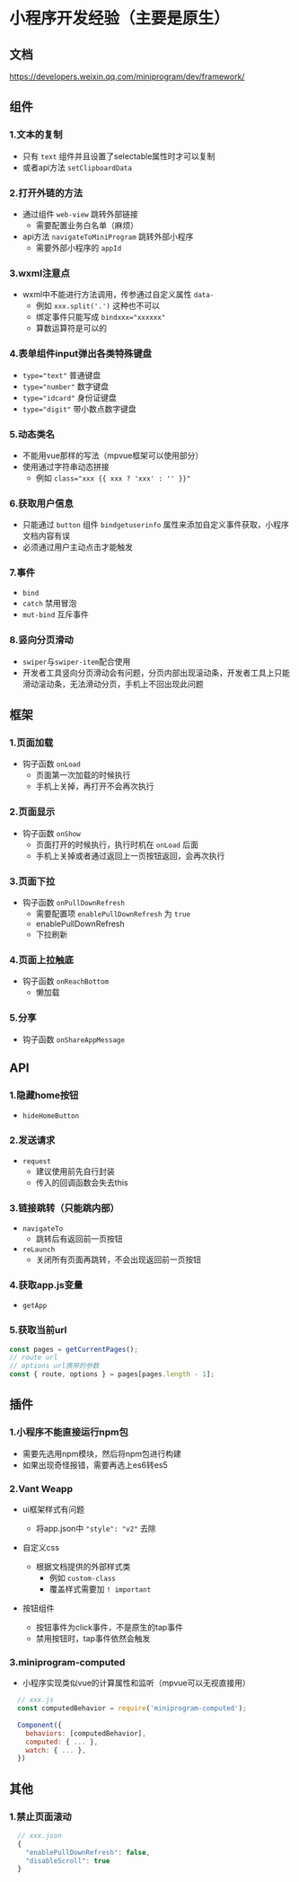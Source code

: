 # 小程序开发经验（主要是原生）

## 文档
https://developers.weixin.qq.com/miniprogram/dev/framework/

## 组件

### 1.文本的复制

- 只有 ```text``` 组件并且设置了selectable属性时才可以复制
- 或者api方法 ```setClipboardData```

### 2.打开外链的方法

- 通过组件 ```web-view``` 跳转外部链接
  - 需要配置业务白名单（麻烦）
- api方法 ```navigateToMiniProgram``` 跳转外部小程序
  - 需要外部小程序的 ```appId```

### 3.wxml注意点

- wxml中不能进行方法调用，传参通过自定义属性 ```data-```
  - 例如 ```xxx.split('.')``` 这种也不可以
  - 绑定事件只能写成 ```bindxxx="xxxxxx"```
  - 算数运算符是可以的

### 4.表单组件input弹出各类特殊键盘

- ```type="text"``` 普通键盘
- ```type="number"``` 数字键盘
- ```type="idcard"``` 身份证键盘
- ```type="digit"``` 带小数点数字键盘

### 5.动态类名

- 不能用vue那样的写法（mpvue框架可以使用部分）
- 使用通过字符串动态拼接
  - 例如 ```class="xxx {{ xxx ? 'xxx' : '' }}"```

### 6.获取用户信息

- 只能通过 ```button``` 组件 ```bindgetuserinfo``` 属性来添加自定义事件获取，小程序文档内容有误
- 必须通过用户主动点击才能触发
  
### 7.事件

- ```bind```
- ```catch``` 禁用冒泡
- ```mut-bind``` 互斥事件

### 8.竖向分页滑动

- ```swiper```与```swiper-item```配合使用
- 开发者工具竖向分页滑动会有问题，分页内部出现滚动条，开发者工具上只能滑动滚动条，无法滑动分页，手机上不回出现此问题

## 框架

### 1.页面加载

- 钩子函数 ```onLoad```
  - 页面第一次加载的时候执行
  - 手机上关掉，再打开不会再次执行

### 2.页面显示

- 钩子函数 ```onShow```
  - 页面打开的时候执行，执行时机在 ```onLoad``` 后面
  - 手机上关掉或者通过返回上一页按钮返回，会再次执行

### 3.页面下拉

- 钩子函数 ```onPullDownRefresh```
  - 需要配置项 ```enablePullDownRefresh``` 为 ```true```
  - enablePullDownRefresh
  - 下拉刷新

### 4.页面上拉触底

- 钩子函数 ```onReachBottom```
  - 懒加载

### 5.分享

- 钩子函数 ```onShareAppMessage```

## API

### 1.隐藏home按钮

- ```hideHomeButton```

### 2.发送请求

- ```request```
  - 建议使用前先自行封装
  - 传入的回调函数会失去this

### 3.链接跳转（只能跳内部）

- ```navigateTo```
  - 跳转后有返回前一页按钮
- ```reLaunch```
  - 关闭所有页面再跳转，不会出现返回前一页按钮

### 4.获取app.js变量

- ```getApp```

### 5.获取当前url

``` js
const pages = getCurrentPages();
// route url
// options url携带的参数
const { route, options } = pages[pages.length - 1];
```

## 插件

### 1.小程序不能直接运行npm包

- 需要先选用npm模块，然后将npm包进行构建
- 如果出现奇怪报错，需要再选上es6转es5

### 2.Vant Weapp

- ui框架样式有问题
  - 将app.json中 ```"style": "v2"``` 去除

- 自定义css
  - 根据文档提供的外部样式类
    - 例如 ```custom-class```
    - 覆盖样式需要加 ```! important```

- 按钮组件
  - 按钮事件为click事件，不是原生的tap事件
  - 禁用按钮时，tap事件依然会触发

### 3.miniprogram-computed

- 小程序实现类似vue的计算属性和监听（mpvue可以无视直接用）

``` js
  // xxx.js
  const computedBehavior = require('miniprogram-computed');
  
  Component({
    behaviors: [computedBehavior],
    computed: { ... },
    watch: { ... },
  })
```

## 其他

### 1.禁止页面滚动

``` js
  // xxx.json
  {
    "enablePullDownRefresh": false,
    "disableScroll": true
  }
```
